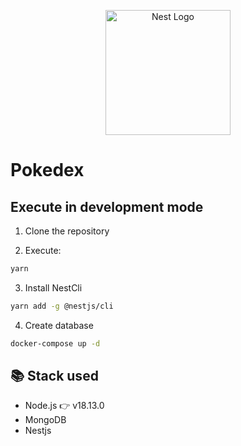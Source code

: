 <p align="center">
  <a href="http://nestjs.com/" target="blank"><img src="https://nestjs.com/img/logo-small.svg" width="200" alt="Nest Logo" /></a>
</p>

# Pokedex

## Execute in development mode

1. Clone the repository

2. Execute:
```bash
yarn
```

3. Install NestCli
```bash
yarn add -g @nestjs/cli
```

4. Create database
```bash
docker-compose up -d
```

## 📚 Stack used

* Node.js 👉 v18.13.0
* MongoDB
* Nestjs